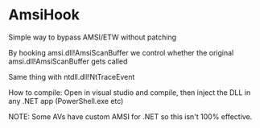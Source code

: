 # AmsiHook


Simple way to bypass AMSI/ETW without patching

By hooking amsi.dll!AmsiScanBuffer we control whether the original amsi.dll!AmsiScanBuffer gets called

Same thing with ntdll.dll!NtTraceEvent

How to compile: Open in visual studio and compile, then inject the DLL in any .NET app (PowerShell.exe etc)

NOTE: Some AVs have custom AMSI for .NET so this isn't 100% effective.
